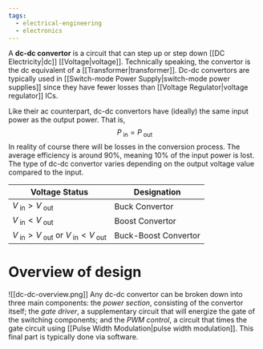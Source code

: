 ```yaml
---
tags:
  - electrical-engineering
  - electronics
---
```

A **dc-dc convertor** is a circuit that can step up or step down [[DC Electricity|dc]] [[Voltage|voltage]]. Technically speaking, the convertor is the dc equivalent of a [[Transformer|transformer]]. Dc-dc convertors are typically used in [[Switch-mode Power Supply|switch-mode power supplies]] since they have fewer losses than [[Voltage Regulator|voltage regulator]] ICs. 

Like their ac counterpart, dc-dc convertors have (ideally) the same input power as the output power. That is,
$$
P_{\ \text{in}}=P_{\ \text{out}}
$$
In reality of course there will be losses in the conversion process. The average efficiency is around $90\%$, meaning $10\%$ of the input power is lost. The type of dc-dc convertor varies depending on the output voltage value compared to the input.

| Voltage Status                                                           | Designation          |
| ------------------------------------------------------------------------ | -------------------- |
| $V_{\ \text{in}}>V_{\ \text{out}}$                                       | Buck Convertor       |
| $V_{\ \text{in}}<V_{\ \text{out}}$                                       | Boost Convertor      |
| $V_{\ \text{in}}>V_{\ \text{out}}$ or $V_{\ \text{in}}<V_{\ \text{out}}$ | Buck-Boost Convertor |

# Overview of design
![[dc-dc-overview.png]]
Any dc-dc convertor can be broken down into three main components: the *power section*, consisting of the convertor itself; the *gate driver*, a supplementary circuit that will energize the gate of the switching components; and the *PWM control*, a circuit that times the gate circuit using [[Pulse Width Modulation|pulse width modulation]]. This final part is typically done via software. 